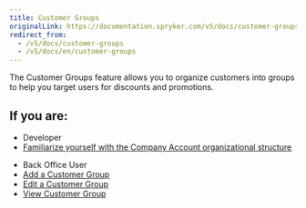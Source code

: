 ```yaml
---
title: Customer Groups
originalLink: https://documentation.spryker.com/v5/docs/customer-groups
redirect_from:
  - /v5/docs/customer-groups
  - /v5/docs/en/customer-groups
---
```


The Customer Groups feature allows you to organize customers into groups to help you target users for discounts and promotions.

 ## If you are:

<div class="mr-container">
    <div class="mr-list-container">
        <!-- col1 -->
        <div class="mr-col">
            <ul class="mr-list mr-list-green">
                <li class="mr-title">Developer</li>
                <li><a href="https://documentation.spryker.com/docs/en/customer-module-overview" class="mr-link">Familiarize yourself with the Company Account organizational structure</a></li>
                 </ul>
        </div>
         <!-- col2 -->
        <div class="mr-col">
            <ul class="mr-list mr-list-blue">
                <li class="mr-title"> Back Office User</li>
                <li><a href="https://documentation.spryker.com/docs/en/managing-customer-groups#adding-a-customer-group" class="mr-link">Add a Customer Group</a></li>
                <li><a href="https://documentation.spryker.com/docs/en/managing-customer-groups#editing-a-customer-group" class="mr-link">Edit a Customer Group</a></li>
                <li><a href="https://documentation.spryker.com/docs/en/managing-customer-groups#viewing-customer-groups" class="mr-link">View Customer Group</a></li>
               </ul>
        </div>
         </div>
</div>
